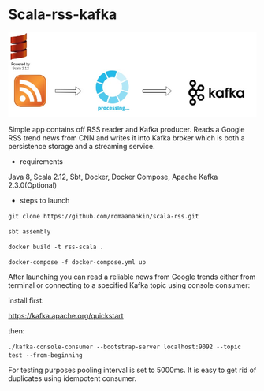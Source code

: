 # Scala-rss-kafka


![alt text](src/main/resources/myImage.jpg)


Simple app contains off RSS reader and Kafka producer.
Reads a Google RSS trend news from CNN and writes 
it into Kafka broker which is both a persistence storage and a streaming service. 

- requirements 

Java 8, Scala 2.12, Sbt, Docker, Docker Compose, Apache Kafka 2.3.0(Optional)

- steps to launch

`git clone https://github.com/romaanankin/scala-rss.git`

`sbt assembly` 

`docker build -t rss-scala . `

`docker-compose -f docker-compose.yml up`

After launching you can read a reliable news from 
Google trends either from terminal or connecting to a specified 
Kafka topic using console consumer:

install first: 

https://kafka.apache.org/quickstart

then:

`./kafka-console-consumer --bootstrap-server localhost:9092 --topic test --from-beginning`

For testing purposes pooling interval is set to 5000ms. It is easy to get rid 
of duplicates using idempotent consumer.